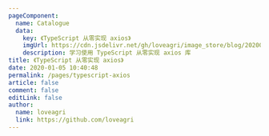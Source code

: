 ```yaml
---
pageComponent: 
  name: Catalogue
  data: 
    key: 《TypeScript 从零实现 axios》
    imgUrl: https://cdn.jsdelivr.net/gh/loveagri/image_store/blog/20200105104632.png
    description: 学习使用 TypeScript 从零实现 axios 库
title: 《TypeScript 从零实现 axios》
date: 2020-01-05 10:40:48
permalink: /pages/typescript-axios
article: false
comment: false
editLink: false
author: 
  name: loveagri
  link: https://github.com/loveagri
---
```

